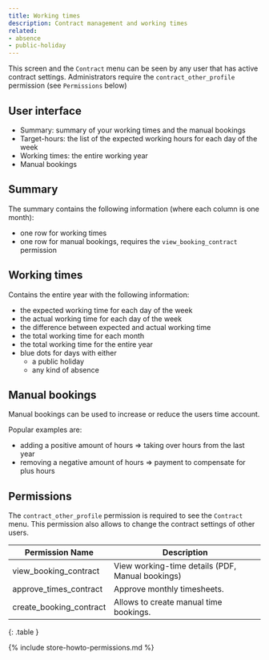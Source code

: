 ```yaml
---
title: Working times
description: Contract management and working times
related:
- absence
- public-holiday
---
```


This screen and the `Contract` menu can be seen by any user that has active contract settings.
Administrators require the `contract_other_profile` permission (see `Permissions` below)

## User interface

- Summary: summary of your working times and the manual bookings
- Target-hours: the list of the expected working hours for each day of the week
- Working times: the entire working year
- Manual bookings

## Summary
 
The summary contains the following information (where each column is one month):
- one row for working times
- one row for manual bookings, requires the `view_booking_contract` permission

## Working times

Contains the entire year with the following information:
- the expected working time for each day of the week
- the actual working time for each day of the week
- the difference between expected and actual working time
- the total working time for each month
- the total working time for the entire year
- blue dots for days with either
  - a public holiday 
  - any kind of absence

## Manual bookings

Manual bookings can be used to increase or reduce the users time account.

Popular examples are:
- adding a positive amount of hours => taking over hours from the last year
- removing a negative amount of hours => payment to compensate for plus hours

## Permissions

The `contract_other_profile` permission is required to see the `Contract` menu. 
This permission also allows to change the contract settings of other users.

| Permission Name            | Description                                                                            |
|----------------------------|----------------------------------------------------------------------------------------|
| view_booking_contract      | View working-time details (PDF, Manual bookings)                                       |
| approve_times_contract     | Approve monthly timesheets.                                                            |
| create_booking_contract    | Allows to create manual time bookings.                                                 |
{: .table }

{% include store-howto-permissions.md %}
